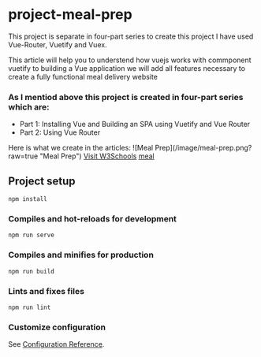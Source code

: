# project-meal-prep
<p>This project is separate in four-part series  to create this project I have used Vue-Router, Vuetify and Vuex.</p>
<p>This article will help you to understend how vuejs works with commponent  vuetify  to building a Vue application we will add all features necessary to create a fully functional meal delivery website </p>

<h3>As I mentiod above  this project is  created in four-part series  which are:</h3>
<ul>
   <li>Part 1: Installing Vue and Building an SPA using Vuetify and Vue Router</li>
    <li>Part 2: Using Vue Router</li>
</ul>
Here is what we create in the articles:  
![Meal Prep](/image/meal-prep.png?raw=true "Meal Prep")
<a href="https://www.w3schools.com">Visit W3Schools</a>
<a href="image/meal-prep.png">meal </a>

## Project setup
```
npm install
```

### Compiles and hot-reloads for development
```
npm run serve
```

### Compiles and minifies for production
```
npm run build
```

### Lints and fixes files
```
npm run lint
```

### Customize configuration
See [Configuration Reference](https://cli.vuejs.org/config/).
